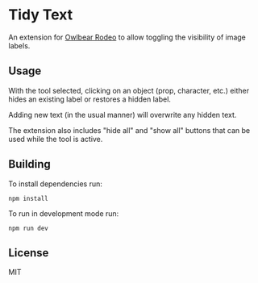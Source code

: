# Tidy Text

An extension for [Owlbear Rodeo](https://www.owlbear.rodeo/) to allow
toggling the visibility of image labels.

## Usage

With the tool selected, clicking on an object (prop, character, etc.)
either hides an existing label or restores a hidden label.

Adding new text (in the usual manner) will overwrite any hidden text.

The extension also includes "hide all" and "show all" buttons that can be
used while the tool is active.

## Building

To install dependencies run:

`npm install`

To run in development mode run:

`npm run dev`

## License

MIT
